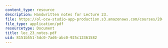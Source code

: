 ```yaml
---
content_type: resource
description: Handwritten notes for Lecture 23.
file: https://ol-ocw-studio-app-production.s3.amazonaws.com/courses/20-410j-molecular-cellular-and-tissue-biomechanics-be-410j-spring-2003/8151b5515dc07ad6abc0925c12361582_lec_23_notes.pdf
file_type: application/pdf
resourcetype: Document
title: lec_23_notes.pdf
uid: 8151b551-5dc0-7ad6-abc0-925c12361582
---
```

